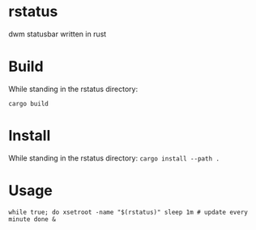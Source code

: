 # rstatus
dwm statusbar written in rust


# Build
While standing in the rstatus directory:

`cargo build`

# Install 
While standing in the rstatus directory:
`cargo install --path .`

# Usage

`while true; do
  xsetroot -name "$(rstatus)"
  sleep 1m # update every minute
done & `
